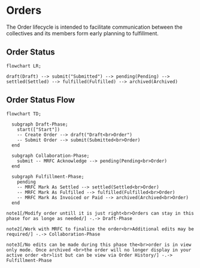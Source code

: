 # Orders

The Order lifecycle is intended to facilitate communication between the collectives and its members form early planning to fulfillment.

## Order Status

``` mermaid
flowchart LR;

draft(Draft) --> submit("Submitted") --> pending(Pending) --> settled(Settled) --> fulfilled(Fulfilled) --> archived(Archived)
```

## Order Status Flow

``` mermaid
flowchart TD;

  subgraph Draft-Phase;
    start(["Start"]) 
    -- Create Order --> draft("Draft<br>Order")
    -- Submit Order --> submit(Submitted<br>Order)
  end

  subgraph Collaboration-Phase;
    submit -- MRFC Acknowledge --> pending(Pending<br>Order)
  end

  subgraph Fulfillment-Phase;
    pending
    -- MRFC Mark As Settled --> settled(Settled<br>Order)
    -- MRFC Mark As Fulfilled --> fulfilled(Fulfilled<br>Order)
    -- MRFC Mark As Invoiced or Paid --> archived(Archived<br>Order)
  end

note1[/Modify order untill it is just right<br>Orders can stay in this phase for as longe as needed/] -.-> Draft-Phase

note2[/Work with MRFC to finalize the order<br>Additional edits may be required/] -.-> Collaboration-Phase

note3[/No edits can be made during this phase the<br>order is in view only mode. Once archived <br>the order will no longer display in your active order <br>list but can be view via Order History/] -.-> Fulfillment-Phase

```
